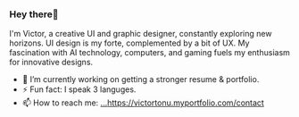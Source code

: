 ### Hey there💚

I'm Victor, a creative UI and graphic designer, constantly exploring new horizons. UI design is my forte, complemented by a bit of UX. My fascination with AI technology, computers, and gaming fuels my enthusiasm for innovative designs.

- 🔭 I’m currently working on getting a stronger resume & portfolio.
- ⚡ Fun fact: I speak 3 languges.
- 📫 How to reach me: [...](https://victortonu.myportfolio.com/contact)https://victortonu.myportfolio.com/contact

